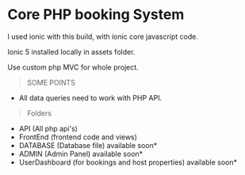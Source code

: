 # Core PHP booking System

I used ionic with this build, with ionic core javascript code.

Ionic 5 installed locally in assets folder.

Use custom php MVC for whole project.

> SOME POINTS
* All data queries need to work with PHP API.

> Folders
* API (All php api's)
* FrontEnd (frontend code and views)
* DATABASE (Database file) available soon*
* ADMIN (Admin Panel) available soon*
* UserDashboard (for bookings and host properties) available soon*
